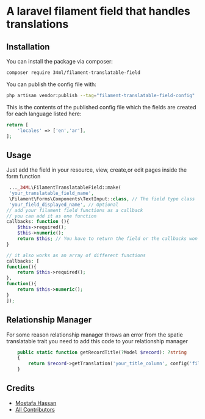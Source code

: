 # A laravel filament field that handles translations

## Installation

You can install the package via composer:

```bash
composer require 34ml/filament-translatable-field
```

You can publish the config file with:

```bash
php artisan vendor:publish --tag="filament-translatable-field-config"
```

This is the contents of the published config file which the fields are created for each language listed here:

```php
return [
    'locales' => ['en','ar'],
];

```

## Usage
Just add the field in your resource, view, create,or edit pages inside the form function
```php
 ..._34ML\FilamentTranslatableField::make(
 'your_translatable_field_name',
 \Filament\Forms\Components\TextInput::class, // The field type class 
 'your_field_displayed_name', // Optional
// add your filament field functions as a callback 
// you can add it as one function
callbacks: function (){
    $this->required();
    $this->numeric();
    return $this; // You have to return the field or the callbacks won't work
}

// it also works as an array of different functions
callbacks: [
function(){
    return $this->required();
},
function(){
    return $this->numeric();
}
]);
```
## Relationship Manager
For some reason relationship manager throws an error from the spatie translatable trait 
you need to add this code to your relationship manager
```php
    public static function getRecordTitle(?Model $record): ?string
    {
        return $record->getTranslation('your_title_column', config('filament-translatable-field.locales')[0]);
    }
```
## Credits

- [Mostafa Hassan](https://github.com/MostafaHassan1)
- [All Contributors](../../contributors)


